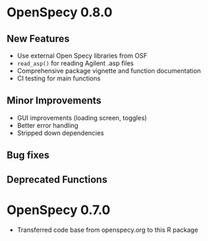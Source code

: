 # OpenSpecy 0.8.0

## New Features

- Use external Open Specy libraries from OSF
- `read_asp()` for reading Agilent .asp files
- Comprehensive package vignette and function documentation
- CI testing for main functions

## Minor Improvements

- GUI improvements (loading screen, toggles)
- Better error handling
- Stripped down dependencies

## Bug fixes

## Deprecated Functions


# OpenSpecy 0.7.0

- Transferred code base from openspecy.org to this R package
